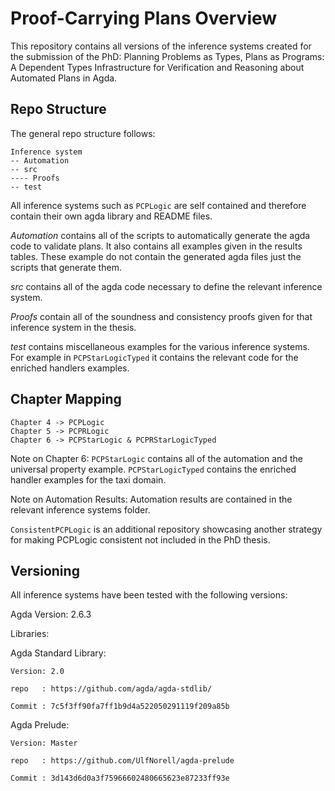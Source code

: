 # Proof-Carrying Plans Overview

This repository contains all versions of the inference systems created for the submission of the PhD: Planning Problems as Types, Plans as Programs: A Dependent Types Infrastructure for Verification and Reasoning about Automated Plans in Agda.

## Repo Structure 

The general repo structure follows:

```
Inference system
-- Automation
-- src
---- Proofs
-- test 
```

All inference systems such as `PCPLogic` are self contained and therefore contain their own agda library and README files.

*Automation* contains all of the scripts to automatically generate the agda code to validate plans. It also contains all examples given in the results tables. These example do not contain the generated agda files just the scripts that generate them. 

*src* contains all of the agda code necessary to define the relevant inference system. 

*Proofs* contain all of the soundness and consistency proofs given for that inference system in the thesis. 

*test* contains miscellaneous examples for the various inference systems. For example in `PCPStarLogicTyped` it contains the relevant code for the enriched handlers examples.

## Chapter Mapping

```
Chapter 4 -> PCPLogic
Chapter 5 -> PCPRLogic
Chapter 6 -> PCPStarLogic & PCPRStarLogicTyped
```

Note on Chapter 6: `PCPStarLogic` contains all of the automation and the universal property example. `PCPStarLogicTyped` contains the enriched handler examples for the taxi domain. 

Note on Automation Results: Automation results are contained in the relevant inference systems folder.

`ConsistentPCPLogic` is an additional repository showcasing another strategy for making PCPLogic consistent not included in the PhD thesis. 

## Versioning 

All inference systems have been tested with the following versions:

Agda Version: 2.6.3

Libraries: 

Agda Standard Library:

    Version: 2.0 
    
    repo   : https://github.com/agda/agda-stdlib/
    
    Commit : 7c5f3ff90fa7ff1b9d4a522050291119f209a85b

Agda Prelude:

    Version: Master
    
    repo   : https://github.com/UlfNorell/agda-prelude
    
    Commit : 3d143d6d0a3f75966602480665623e87233ff93e
    

